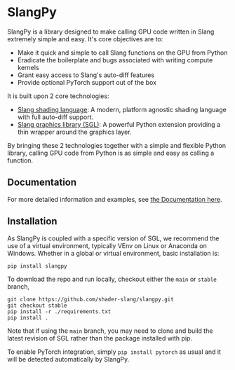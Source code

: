 # SlangPy

SlangPy is a library designed to make calling GPU code written in Slang extremely simple and easy.
It's core objectives are to:
- Make it quick and simple to call Slang functions on the GPU from Python
- Eradicate the boilerplate and bugs associated with writing compute kernels
- Grant easy access to Slang's auto-diff features
- Provide optional PyTorch support out of the box

It is built upon 2 core technologies:
- [Slang shading language](https://shader-slang.com/): A modern, platform agnostic shading language with full auto-diff support.
- [Slang graphics library (SGL)](https://github.com/shader-slang/sgl): A powerful Python extension providing a thin wrapper around the graphics layer.

By bringing these 2 technologies together with a simple and flexible Python library, calling GPU code from Python is as simple and easy as calling a function.

## Documentation

For more detailed information and examples, see [the Documentation here](https://slangpy.readthedocs.io/).

## Installation

As SlangPy is coupled with a specific version of SGL, we recommend the use of a virtual environment,
typically VEnv on Linux or Anaconda on Windows. Whether in a global or virtual environment, basic
installation is:

```
pip install slangpy
```

To download the repo and run locally, checkout either the `main` or `stable` branch, 

```
git clone https://github.com/shader-slang/slangpy.git
git checkout stable
pip install -r ./requirements.txt
pip install .
```

Note that if using the `main` branch, you may need to clone and build the latest revision of SGL rather than the package installed with pip.

To enable PyTorch integration, simply `pip install pytorch` as usual and it will be detected automatically by SlangPy.
